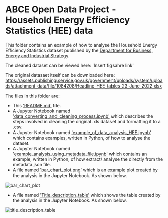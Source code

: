 # ABCE Open Data Project - Household Energy Efficiency Statistics (HEE) data 

This folder contains an example of how to analyse the Household Energy Efficiency Statistics dataset published by the [Department for Business, Energy and Industrial Strategy](https://www.gov.uk/government/organisations/department-for-business-energy-and-industrial-strategy)

The cleaned dataset can be viewed here: 'Insert figsahre link'

The original datasaet itself can be downloaded here: https://assets.publishing.service.gov.uk/government/uploads/system/uploads/attachment_data/file/1084208/Headline_HEE_tables_23_June_2022.xlsx

The files in this folder are:

  * This ['README.md'](https://github.com/building-energy/ABCE_Open_Data_Project/blob/main/external_datasets/Household_Energy_Efficiency_Statistics/README.md) file. 
  * A Jupyter Notebook named ['data_converting_and_cleaning_process.ipynb'](https://github.com/building-energy/ABCE_Open_Data_Project/blob/main/external_datasets/Household_Energy_Efficiency_Statistics/data_converting_and_cleaning_process.ipynb) which describes the steps involved in cleaning the     original .xls dataset and formatting it to a .csv. 
  * A Jupyter Notebook named ['example_of_data_analysis_HEE.ipynb'](https://github.com/building-energy/ABCE_Open_Data_Project/blob/main/external_datasets/Household_Energy_Efficiency_Statistics/example_of_data_analysis_HEE.ipynb) which contains examples, written in Python, of how to analyse the dataset. 
  * A Jupyter Notebook named ['example_analysis_using_metadata_file.ipynb'](https://github.com/building-energy/ABCE_Open_Data_Project/blob/main/external_datasets/Household_Energy_Efficiency_Statistics/example_analysis_using_metadata_file.ipynb) which contains an example, written in Python, of how extract/ analyse the directly from the metadata.json file. 
  * A file named ['bar_chart_plot.png'](https://github.com/building-energy/ABCE_Open_Data_Project/blob/main/external_datasets/Household_Energy_Efficiency_Statistics/bar_chart_plot.png) which is an example plot created by the analysis in the Jupyter Notebook. As shown below.

![bar_chart_plot](https://user-images.githubusercontent.com/77445492/180892802-62d9a3ae-ed9b-4b68-a604-40556714b89c.png)

  * A file named ['Title_description_table'](https://github.com/building-energy/ABCE_Open_Data_Project/blob/main/external_datasets/Household_Energy_Efficiency_Statistics/title_description_table.png) which shows the table created by the analysis in the Jupyter Notebook. As shown below.
  
  ![title_description_table](https://user-images.githubusercontent.com/77445492/180996240-e82cd377-69c9-4fda-a2ce-4a4ab2dce25b.png)
